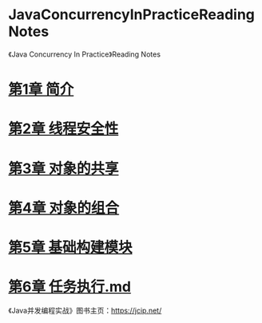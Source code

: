 # JavaConcurrencyInPracticeReadingNotes
《Java Concurrency In Practice》Reading Notes
# [第1章 简介](https://github.com/BenYu2021/JavaConcurrencyInPracticeReadingNotes/blob/main/notes/%E7%AC%AC01%E7%AB%A0%20%E7%AE%80%E4%BB%8B.md)
# [第2章 线程安全性](https://github.com/BenYu2021/JavaConcurrencyInPracticeReadingNotes/blob/main/notes/%E7%AC%AC02%E7%AB%A0%20%E7%BA%BF%E7%A8%8B%E5%AE%89%E5%85%A8%E6%80%A7.md)
# [第3章 对象的共享](https://github.com/BenYu2021/JavaConcurrencyInPracticeReadingNotes/blob/main/notes/%E7%AC%AC03%E7%AB%A0%20%E5%AF%B9%E8%B1%A1%E7%9A%84%E5%85%B1%E4%BA%AB.md)
# [第4章 对象的组合](https://github.com/BenYu2021/JavaConcurrencyInPracticeReadingNotes/blob/main/notes/%E7%AC%AC04%E7%AB%A0%20%E5%AF%B9%E8%B1%A1%E7%9A%84%E7%BB%84%E5%90%88.md)
# [第5章 基础构建模块](https://github.com/BenYu2021/JavaConcurrencyInPracticeReadingNotes/blob/main/notes/%E7%AC%AC05%E7%AB%A0%20%E5%9F%BA%E7%A1%80%E6%9E%84%E5%BB%BA%E6%A8%A1%E5%9D%97.md)
# [第6章 任务执行.md](https://github.com/BenYu2021/JavaConcurrencyInPracticeReadingNotes/blob/main/notes/%E7%AC%AC06%E7%AB%A0%20%E4%BB%BB%E5%8A%A1%E6%89%A7%E8%A1%8C.md)

《Java并发编程实战》图书主页：<https://jcip.net/>